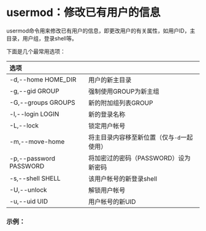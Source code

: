 usermod：修改已有用户的信息
================================================
usermod命令用来修改已有用户的信息，即更改用户的有关属性，如用户ID，主目录，用户组，登录shell等。

下面是几个最常用选项：

| 选项 |  |
| :------------- | :------------- |
| -d,--home HOME_DIR  | 用户的新主目录 |
| -g,--gid GROUP | 强制使用GROUP为新主组 |
| -G,--groups GROUPS | 新的附加组列表GROUP |
| -l,--login LOGIN | 新的登录名称 |
| -L,--lock | 锁定用户帐号 |
| -m,--move-home | 将主目录内容移至新位置（仅与`-d`一起使用）|
| -p,--password PASSWORD | 将加密过的密码（PASSWORD）设为新密码 |
| -s,--shell SHELL | 该用户帐号的新登录shell|
| -U,--unlock | 解锁用户帐号 |
| -u,--uid UID | 用户帐号的新UID |

### 示例：
